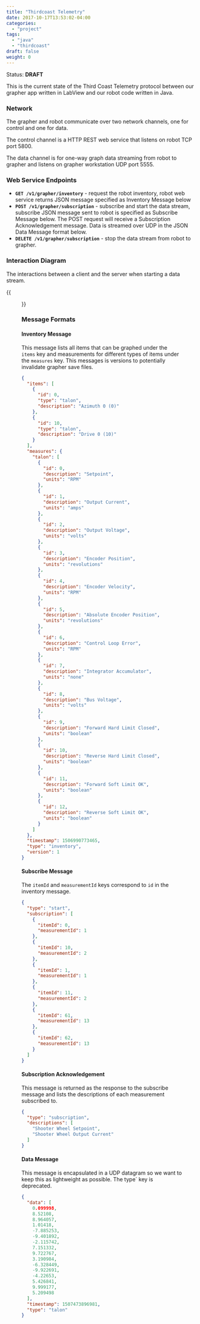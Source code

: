 ```yaml
---
title: "Thirdcoast Telemetry"
date: 2017-10-17T13:53:02-04:00
categories:
  - "project"
tags:
  - "java"
  - "thirdcoast"
draft: false
weight: 0
---
```


Status: **DRAFT**

This is the current state of the Third Coast Telemetry protocol between our grapher app written in LabView and our robot code written in Java.

### Network

The grapher and robot communicate over two network channels, one for control and one for data.

The control channel is a HTTP REST web service that listens on robot TCP port 5800.

The data channel is for one-way graph data streaming from robot to grapher and listens on grapher workstation UDP port 5555.

### Web Service Endpoints

- **`GET /v1/grapher/inventory`** - request the robot inventory, robot web service returns JSON message specified as Inventory Message below
- **`POST /v1/grapher/subscription`** - subscribe and start the data stream, subscribe JSON message sent to robot is specified as Subscribe Message below. The POST request will receive a Subscription Acknowledgement message. Data is streamed over UDP in the JSON Data Message format below.
- **`DELETE /v1/grapher/subscription`** - stop the data stream from robot to grapher.

### Interaction Diagram

The interactions between a client and the server when starting a data stream.

{{<figure src="/media/telemetry.png" title="Telemetry Interactions">}}

### Message Formats

#### Inventory Message

This message lists all items that can be graphed under the `items` key and measurements for different types of items under the `measures` key. This messages is versions to potentially invalidate grapher save files.

```json
{
  "items": [
    {
      "id": 0,
      "type": "talon",
      "description": "Azimuth 0 (0)"
    },
    {
      "id": 10,
      "type": "talon",
      "description": "Drive 0 (10)"
    }
  ],
  "measures": {
    "talon": [
      {
        "id": 0,
        "description": "Setpoint",
        "units": "RPM"
      },
      {
        "id": 1,
        "description": "Output Current",
        "units": "amps"
      },
      {
        "id": 2,
        "description": "Output Voltage",
        "units": "volts"
      },
      {
        "id": 3,
        "description": "Encoder Position",
        "units": "revolutions"
      },
      {
        "id": 4,
        "description": "Encoder Velocity",
        "units": "RPM"
      },
      {
        "id": 5,
        "description": "Absolute Encoder Position",
        "units": "revolutions"
      },
      {
        "id": 6,
        "description": "Control Loop Error",
        "units": "RPM"
      },
      {
        "id": 7,
        "description": "Integrator Accumulator",
        "units": "none"
      },
      {
        "id": 8,
        "description": "Bus Voltage",
        "units": "volts"
      },
      {
        "id": 9,
        "description": "Forward Hard Limit Closed",
        "units": "boolean"
      },
      {
        "id": 10,
        "description": "Reverse Hard Limit Closed",
        "units": "boolean"
      },
      {
        "id": 11,
        "description": "Forward Soft Limit OK",
        "units": "boolean"
      },
      {
        "id": 12,
        "description": "Reverse Soft Limit OK",
        "units": "boolean"
      }
    ]
  },
  "timestamp": 1506990773465,
  "type": "inventory",
  "version": 1
}
```

#### Subscribe Message

The `itemId` and `measurementId` keys correspond to `id` in the inventory message.

```json
{
  "type": "start",
  "subscription": [
    {
      "itemId": 0,
      "measurementId": 1
    },
    {
      "itemId": 10,
      "measurementId": 2
    },
    {
      "itemId": 1,
      "measurementId": 1
    },
    {
      "itemId": 11,
      "measurementId": 2
    },
    {
      "itemId": 61,
      "measurementId": 13
    },
    {
      "itemId": 62,
      "measurementId": 13
    }
  ]
}
```

#### Subscription Acknowledgement

This message is returned as the response to the subscribe message and lists the descriptions of each measurement subscribed to.

```json
{
  "type": "subscription",
  "descriptions": [
    "Shooter Wheel Setpoint",
    "Shooter Wheel Output Current"
  ]
}
```

#### Data Message

This message is encapsulated in a UDP datagram so we want to keep this as lightweight as possible. The type` key is deprecated.

```json
{
  "data": [
    0.099998,
    8.52108,
    8.964057,
    1.01418,
    -7.885253,
    -9.401892,
    -2.115742,
    7.151332,
    9.722767,
    3.190984,
    -6.328449,
    -9.922691,
    -4.22653,
    5.426841,
    9.999177,
    5.209498
  ],
  "timestamp": 1507473896981,
  "type": "talon"
}
```
